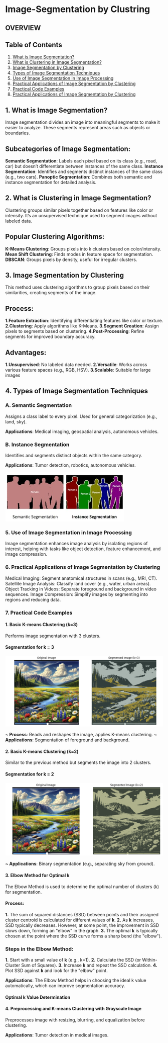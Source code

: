 # Image-Segmentation by Clustring
## OVERVIEW
## Table of Contents

1. [What is Image Segmentation?](#what-is-image-segmentation)
2. [What is Clustering in Image Segmentation?](#what-is-clustering-in-image-segmentation)
3. [Image Segmentation by Clustering](#image-segmentation-by-clustering)
4. [Types of Image Segmentation Techniques](#types-of-image-segmentation-techniques)
5. [Use of Image Segmentation in Image Processing](#use-of-image-segmentation-in-image-processing)
6. [Practical Applications of Image Segmentation by Clustering](#practical-applications-of-image-segmentation-by-clustering)
7. [Practical Code Examples](#practical-code-examples)
8. [Practical Applications of Image Segmentation by Clustering](#practical-applications-of-image-segmentation-by-clustering-1)
## 1. What is Image Segmentation?
Image segmentation divides an image into meaningful segments to make it easier to analyze. These segments represent areas such as objects or boundaries.

## Subcategories of Image Segmentation:
**Semantic Segmentation**: Labels each pixel based on its class (e.g., road, car) but doesn’t differentiate between instances of the same class.
**Instance Segmentation**: Identifies and segments distinct instances of the same class (e.g., two cars).
**Panoptic Segmentation**: Combines both semantic and instance segmentation for detailed analysis.

## 2. What is Clustering in Image Segmentation?
Clustering groups similar pixels together based on features like color or intensity. It’s an unsupervised technique used to segment images without labeled data.

## Popular Clustering Algorithms:
**K-Means Clustering**: Groups pixels into k clusters based on color/intensity.
**Mean Shift Clustering**: Finds modes in feature space for segmentation.
**DBSCAN**: Groups pixels by density, useful for irregular clusters.

## 3. Image Segmentation by Clustering
This method uses clustering algorithms to group pixels based on their similarities, creating segments of the image.

## Process:
  **1.Feature Extraction**: Identifying differentiating features like color or texture.
  **2.Clustering**: Apply algorithms like K-Means.
  **3.Segment Creation**: Assign pixels to segments based on clustering.
  **4.Post-Processing**: Refine segments for improved boundary accuracy.
## Advantages:
  **1.Unsupervised**: No labeled data needed.
  **2.Versatile**: Works across various feature spaces (e.g., RGB, HSV).
  **3.Scalable**: Suitable for large images

## 4. Types of Image Segmentation Techniques
### A. Semantic Segmentation
Assigns a class label to every pixel. Used for general categorization (e.g., land, sky).

**Applications**: Medical imaging, geospatial analysis, autonomous vehicles.
### B. Instance Segmentation
Identifies and segments distinct objects within the same category.

**Applications**: Tumor detection, robotics, autonomous vehicles.

![image](https://github.com/Syedinam67/image-segmentation/blob/358eb2870d111f8bd802b260c8b954f54ec6022e/semg1.jpg)


### 5. Use of Image Segmentation in Image Processing
Image segmentation enhances image analysis by isolating regions of interest, helping with tasks like object detection, feature enhancement, and image compression.

### 6. Practical Applications of Image Segmentation by Clustering
Medical Imaging: Segment anatomical structures in scans (e.g., MRI, CT).
Satellite Image Analysis: Classify land cover (e.g., water, urban areas).
Object Tracking in Videos: Separate foreground and background in video sequences.
Image Compression: Simplify images by segmenting into regions and reducing data.

### 7. Practical Code Examples
#### 1. Basic K-means Clustering (k=3)
Performs image segmentation with 3 clusters.

#### Segmentation for k = 3
![image](https://github.com/Syedinam67/image-segmentation/blob/a65a452924fb1abf128806fb96fb409d1b452e45/for%20k%3D3.png)


**~ Process**: Reads and reshapes the image, applies K-means clustering.
**~ Applications**: Segmentation of foreground and background.

#### 2. Basic K-means Clustering (k=2)
Similar to the previous method but segments the image into 2 clusters.

#### Segmentation for k = 2
![image](https://github.com/Syedinam67/image-segmentation/blob/97bd8d5211742ec398541791efa423cb28d8e773/for%20k%3D2.png)


**~ Applications**: Binary segmentation (e.g., separating sky from ground).

#### 3. Elbow Method for Optimal k
The Elbow Method is used to determine the optimal number of clusters (k) for segmentation.



#### Process:

**1.** The sum of squared distances (SSD) between points and their assigned cluster centroid is calculated for different values of **k**.
**2.** As **k** increases, SSD typically decreases. However, at some point, the improvement in SSD slows down, forming an "elbow" in the graph.
**3.** The optimal **k** is typically chosen at the point where the SSD curve forms a sharp bend (the "elbow").

### Steps in the Elbow Method:

**1.** Start with a small value of **k** (e.g., k=1).
**2.** Calculate the SSD (or Within-Cluster Sum of Squares).
**3.** Increase **k** and repeat the SSD calculation.
**4.** Plot SSD against **k** and look for the "elbow" point.

**Applications**: The Elbow Method helps in choosing the ideal k value automatically, which can improve segmentation accuracy.

#### Optimal k Value Determination


#### 4. Preprocessing and K-means Clustering with Grayscale Image
Preprocesses image with resizing, blurring, and equalization before clustering.

**Applications**: Tumor detection in medical images.
